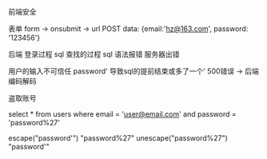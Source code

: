 前端安全

表单
form -> onsubmit -> url
POST data: {email:'hz@163.com', password: '123456'}

后端 登录过程 sql 查找的过程
sql 语法报错 服务器出错

用户的输入不可信任
password' 导致sql的提前结束或多了一个'  500错误 -> 后端编码解码

盗取账号

select * from users 
  where email = 'user@email.com' and password = 'password%27'

escape("password'")
"password%27"
unescape("password%27")
"password'"